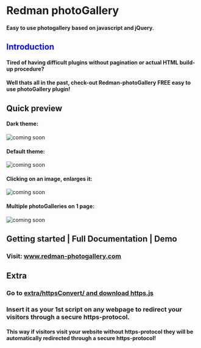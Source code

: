 <h1>Redman photoGallery</h1>

<h4>Easy to use photogallery based on javascript and jQuery.</h4>

<h2 style='color:blue !important'>Introduction</h2>

<h4>
  Tired of having difficult plugins without pagination or actual HTML build-up procedure?
</h4>
<h4>
  Well thats all in the past, check-out Redman-photoGallery FREE easy to use photoGallery plugin!
</h4>
<h2>Quick preview</h2>
<h4>Dark theme:</h4>
<img width:300 height:300 src="https://github.com/RedouaneElyakhlifi/redman-photoGallery/blob/master/content/img/preview1.JPG" alt="coming soon">
<h4>Default theme:</h4>
<img width:300 height:300 src="https://github.com/RedouaneElyakhlifi/redman-photoGallery/blob/master/content/img/preview2.JPG" alt="coming soon">
<h4>Clicking on an image, enlarges it:</h4>
<img src="https://github.com/RedouaneElyakhlifi/redman-photoGallery/blob/master/content/img/preview3.JPG" alt="coming soon">
<h4>Multiple photoGalleries on 1 page:</h4>
<img src="https://github.com/RedouaneElyakhlifi/redman-photoGallery/blob/master/content/img/preview4.JPG" alt="coming soon">
<h2>Getting started | Full Documentation | Demo</h2>
<h3>Visit: <a href="https://www.mijnsollicitatie.be/jQueryPlugin">www.redman-photogallery.com</a></h3>
<h2>Extra</h2>
<h3>Go to <a href="https://github.com/RedouaneElyakhlifi/redman-photoGallery/tree/master/extra/httpsConvert">extra/httpsConvert/ and download <a href="https://github.com/RedouaneElyakhlifi/redman-photoGallery/tree/master/extra/httpsConvert">https.js</a></h3>
<h3>Insert it as your 1st script on any webpage to redirect your visitors through a secure https-protocol.</h3>
<h4>This way if visitors visit your website without https-protocol they will be automatically redirected through a secure https-protocol!</h4>
